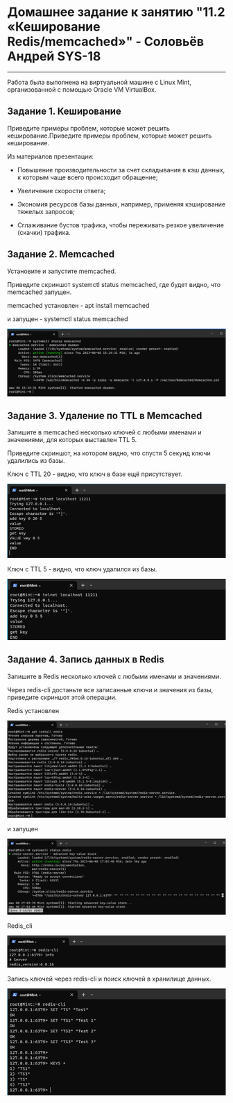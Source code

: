

# Домашнее задание к занятию "11.2 «Кеширование Redis/memcached»" - Соловьёв Андрей SYS-18

---

Работа была выполнена на виртуальной машине с Linux Mint, организованной с помощью Oracle VM VirtualBox.



## Задание 1. Кеширование

Приведите примеры проблем, которые может решить кеширование.Приведите примеры проблем, которые может решить кеширование.


Из материалов презентации:

- Повышение производительности за счет складывания в кэш данных, к которым чаще всего происходит обращение;

- Увеличение скорости ответа;

- Экономия ресурсов базы данных, например, применяя кэширование тяжелых запросов;

- Сглаживание бустов трафика, чтобы переживать резкое увеличение (скачки) трафика.



## Задание 2. Memcached

Установите и запустите memcached.

Приведите скриншот systemctl status memcached, где будет видно, что memcached запущен.


memcached установлен  -  apt install memcached

и запущен - systemctl status memcached

![memcached started.png](https://github.com/Andrewsolo1969/11-2-hw/blob/master/img/memcached_started.PNG)


## Задание 3. Удаление по TTL в Memcached

Запишите в memcached несколько ключей с любыми именами и значениями, для которых выставлен TTL 5.

Приведите скриншот, на котором видно, что спустя 5 секунд ключи удалились из базы.

Ключ с TTL 20 - видно, что ключ в базе ещё присутствует.


![key_ttl_20](https://github.com/Andrewsolo1969/11-2-hw/blob/master/img/key_ttl_20.PNG)


Ключ с TTL 5 - видно, что ключ удалился из базы.


![key_ttl_5](https://github.com/Andrewsolo1969/11-2-hw/blob/master/img/key_ttl_5.PNG)



## Задание 4. Запись данных в Redis

Запишите в Redis несколько ключей с любыми именами и значениями.

Через redis-cli достаньте все записанные ключи и значения из базы, приведите скриншот этой операции.

Redis установлен 


![Redis_installed](https://github.com/Andrewsolo1969/11-2-hw/blob/master/img/Redis_installed.PNG)


и запущен


![Redis_started](https://github.com/Andrewsolo1969/11-2-hw/blob/master/img/Redis_started.PNG)


Redis_cli

![redis_cli](https://github.com/Andrewsolo1969/11-2-hw/blob/master/img/redis_cli.PNG)


Запись ключей через redis-cli и поиск ключей в хранилище данных.

![Redis_keys](https://github.com/Andrewsolo1969/11-2-hw/blob/master/img/Redis_keys.PNG)












 
